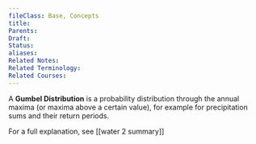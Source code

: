 ```yaml
---
fileClass: Base, Concepts
title: 
Parents: 
Draft: 
Status: 
aliases: 
Related Notes: 
Related Terminology: 
Related Courses: 
---
```

A **Gumbel Distribution** is a probability distribution through the annual maxima (or maxima above a certain value), for example for precipitation sums and their return periods. 

For a full explanation, see [[water 2 summary]]